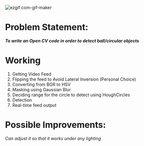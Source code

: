 ![ezgif com-gif-maker](https://user-images.githubusercontent.com/69965983/95767844-00717380-0cd3-11eb-8f3c-07db32d08778.gif)


# Problem Statement:
***To write an Open CV code in order to detect ball/circular objects***

# Working

1. Getting Video Feed
2. Flipping the feed to Avoid Lateral Inversion (Personal Choice)
3. Converting from BGR to HSV
4. Masking using Gaussian Blur
5. Deciding range for the circle to detect using HoughCircles
6. Detection
7. Real-time feed output

# Possible Improvements:
*Can adjust it so that it works under any lighting*
